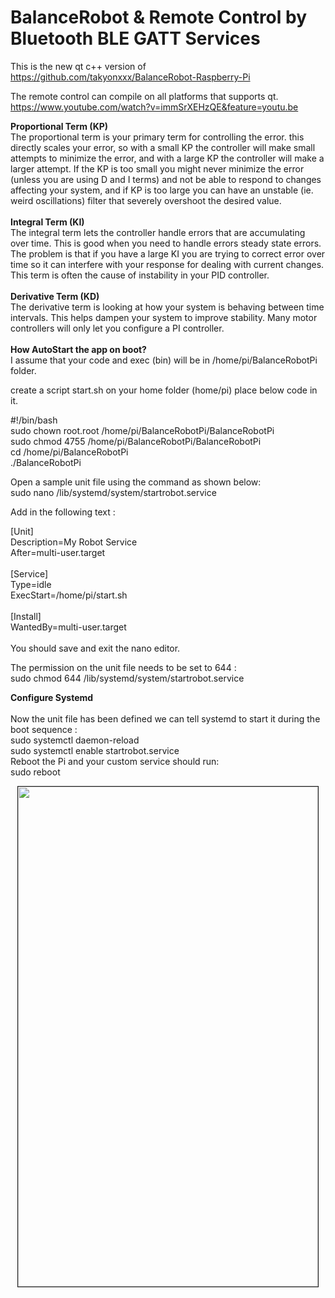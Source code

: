 # BalanceRobot & Remote Control by Bluetooth BLE GATT Services
This is the new qt c++ version of 
https://github.com/takyonxxx/BalanceRobot-Raspberry-Pi

The remote control can compile on all platforms that supports qt.
https://www.youtube.com/watch?v=immSrXEHzQE&feature=youtu.be

<b>Proportional Term (KP)</b></br>
The proportional term is your primary term for controlling the error. this directly scales your error, so with a small KP the controller will make small attempts to minimize the error, and with a large KP the controller will make a larger attempt. If the KP is too small you might never minimize the error (unless you are using D and I terms) and not be able to respond to changes affecting your system, and if KP is too large you can have an unstable (ie. weird oscillations) filter that severely overshoot the desired value.
</br></br>
<b>Integral Term (KI)</b></br>
The integral term lets the controller handle errors that are accumulating over time. This is good when you need to handle errors steady state errors. The problem is that if you have a large KI you are trying to correct error over time so it can interfere with your response for dealing with current changes. This term is often the cause of instability in your PID controller.
</br></br>
<b>Derivative Term (KD)</b></br>
The derivative term is looking at how your system is behaving between time intervals. This helps dampen your system to improve stability. Many motor controllers will only let you configure a PI controller.
</br></br>
<b>How AutoStart the app on boot?</b></br>
I assume that your code and exec (bin) will be in /home/pi/BalanceRobotPi folder.

create a script start.sh on your home folder (home/pi)
place below code in it.

#!/bin/bash</br>
sudo chown root.root /home/pi/BalanceRobotPi/BalanceRobotPi</br>
sudo chmod 4755 /home/pi/BalanceRobotPi/BalanceRobotPi</br>
cd /home/pi/BalanceRobotPi</br>
./BalanceRobotPi</br>

Open a sample unit file using the command as shown below:</br>
sudo nano /lib/systemd/system/startrobot.service</br>

Add in the following text :</br>

[Unit]</br>
Description=My Robot Service</br>
After=multi-user.target</br>
</br>
[Service]</br>
Type=idle</br>
ExecStart=/home/pi/start.sh</br>
</br>
[Install]</br>
WantedBy=multi-user.target</br>
</br>
You should save and exit the nano editor.</br>

The permission on the unit file needs to be set to 644 :</br>
sudo chmod 644 /lib/systemd/system/startrobot.service</br>

<b>Configure Systemd</b></br>
</br>
Now the unit file has been defined we can tell systemd to start it during the boot sequence :</br>
sudo systemctl daemon-reload</br>
sudo systemctl enable startrobot.service</br>
Reboot the Pi and your custom service should run:</br>
sudo reboot</br>

<p align="center"><a href="https://github.com/takyonxxx/BalanceRobotQT-Raspberry/blob/master/remote.jpg">
		<img src="https://github.com/takyonxxx/BalanceRobotQT-Raspberry/blob/master/remote.jpg" 
		name="remote" width="480" height="800" align="bottom" border="1"></a></p>
		
